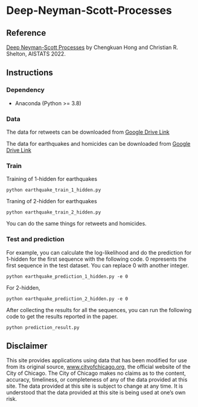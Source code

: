 # Deep-Neyman-Scott-Processes
## Reference
[Deep Neyman-Scott Processes](https://arxiv.org/pdf/2111.03949.pdf) by Chengkuan Hong and Christian R. Shelton, AISTATS 2022.
## Instructions
### Dependency
- Anaconda (Python >= 3.8)
### Data
The data for retweets can be downloaded from [Google Drive Link](https://drive.google.com/drive/folders/0BwqmV0EcoUc8UklIR1BKV25YR1U?resourcekey=0-OrlU87jyc1m-dVMmY5aC4w&usp=sharing)

The data for earthquakes and homicides can be downloaded from [Google Drive Link](https://drive.google.com/drive/folders/1ELuYM9qIj2hoSzJcYAs9UklcwO2WdTNu?usp=sharing)
### Train

Training of 1-hidden for earthquakes
```
python earthquake_train_1_hidden.py
```
Traning of 2-hidden for earthquakes
```
python earthquake_train_2_hidden.py
```
You can do the same things for retweets and homicides.

### Test and prediction

For example, you can calculate the log-likelihood and do the prediction for 1-hidden for the first sequence with the following code. 0 represents the first sequence in the test dataset. 
You can replace 0 with another integer.
```
python earthquake_prediction_1_hidden.py -e 0
```
For 2-hidden,
```
python earthquake_prediction_2_hidden.py -e 0
```

After collecting the results for all the sequences, you can run the following code to get the results reported in the paper.
```
python prediction_result.py
```
## Disclaimer
This site provides applications using data that has been modified for use from its original source, www.cityofchicago.org, the official website of the City of Chicago.  The City of Chicago makes no claims as to the content, accuracy, timeliness, or completeness of any of the data provided at this site.  The data provided at this site is subject to change at any time.  It is understood that the data provided at this site is being used at one’s own risk.
